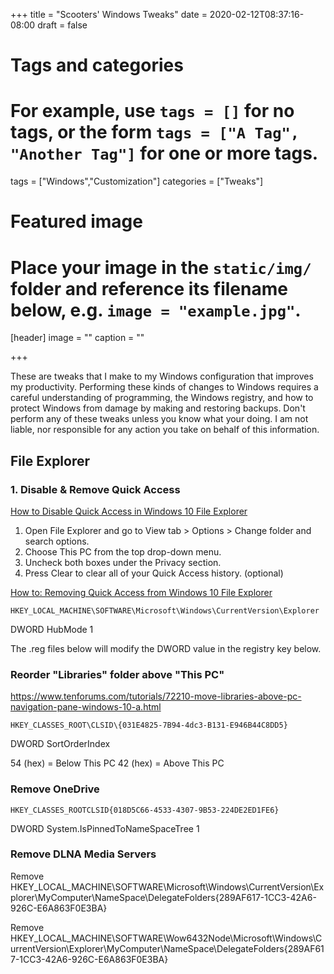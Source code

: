 +++
title = "Scooters' Windows Tweaks"
date = 2020-02-12T08:37:16-08:00
draft = false

# Tags and categories
# For example, use `tags = []` for no tags, or the form `tags = ["A Tag", "Another Tag"]` for one or more tags.
tags = ["Windows","Customization"]
categories = ["Tweaks"]

# Featured image
# Place your image in the `static/img/` folder and reference its filename below, e.g. `image = "example.jpg"`.
[header]
image = ""
caption = ""

+++

<div class="alert-container">These are tweaks that I make to my Windows configuration that improves my productivity. Performing these kinds of changes to Windows requires a careful understanding of programming, the Windows registry, and how to protect Windows from damage by making and restoring backups. Don't perform any of these tweaks unless you know what your doing. I am not liable, nor responsible for any action you take on behalf of this information.</div>

## File Explorer

### 1. Disable & Remove Quick Access 

[How to Disable Quick Access in Windows 10 File Explorer](https://blog.techinline.com/2018/11/30/how-to-disable-quick-access-in-windows-10-file-explorer/)

1. Open File Explorer and go to View tab > Options > Change folder and search options.
2. Choose This PC from the top drop-down menu.
3. Uncheck both boxes under the Privacy section.
4. Press Clear to clear all of your Quick Access history. (optional)

[How to: Removing Quick Access from Windows 10 File Explorer](https://community.spiceworks.com/how_to/166304-removing-quick-access-from-windows-10-file-explorer)

```
HKEY_LOCAL_MACHINE\SOFTWARE\Microsoft\Windows\CurrentVersion\Explorer
```

DWORD HubMode 1

The .reg files below will modify the DWORD value in the registry key below.

### Reorder "Libraries" folder above "This PC"

https://www.tenforums.com/tutorials/72210-move-libraries-above-pc-navigation-pane-windows-10-a.html

```
HKEY_CLASSES_ROOT\CLSID\{031E4825-7B94-4dc3-B131-E946B44C8DD5}
```


DWORD SortOrderIndex

54 (hex) = Below This PC
42 (hex) = Above This PC

### Remove OneDrive

```
HKEY_CLASSES_ROOTCLSID{018D5C66-4533-4307-9B53-224DE2ED1FE6}
```

DWORD System.IsPinnedToNameSpaceTree 1

### Remove DLNA Media Servers

Remove HKEY_LOCAL_MACHINE\SOFTWARE\Microsoft\Windows\CurrentVersion\Explorer\MyComputer\NameSpace\DelegateFolders\{289AF617-1CC3-42A6-926C-E6A863F0E3BA}

Remove HKEY_LOCAL_MACHINE\SOFTWARE\Wow6432Node\Microsoft\Windows\CurrentVersion\Explorer\MyComputer\NameSpace\DelegateFolders\{289AF617-1CC3-42A6-926C-E6A863F0E3BA}